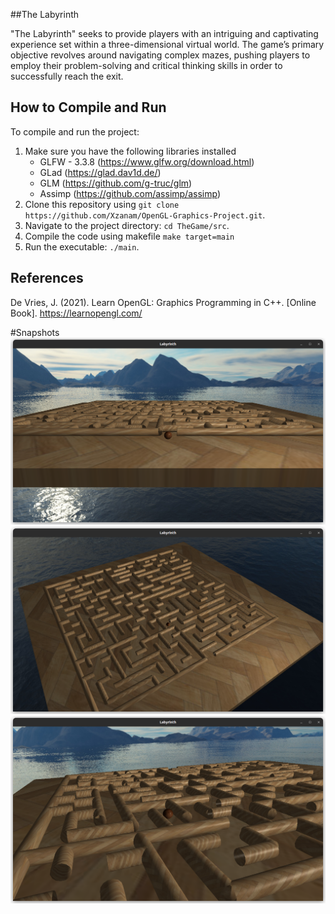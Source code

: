 ##The Labyrinth

"The Labyrinth" seeks to provide players with an intriguing and captivating experience
set within a three-dimensional virtual world. The game’s primary objective revolves
around navigating complex mazes, pushing players to employ their problem-solving and
critical thinking skills in order to successfully reach the exit.

## How to Compile and Run

To compile and run the project:
1. Make sure you have the following libraries installed
    - GLFW - 3.3.8 (https://www.glfw.org/download.html)
    - GLad (https://glad.dav1d.de/)
    - GLM (https://github.com/g-truc/glm)
    - Assimp (https://github.com/assimp/assimp)
3. Clone this repository using `git clone https://github.com/Xzanam/OpenGL-Graphics-Project.git`.
4. Navigate to the project directory: `cd TheGame/src`.
5. Compile the code using makefile
    ```make target=main```
7. Run the executable: `./main`.

## References
  De Vries, J. (2021). Learn OpenGL: Graphics Programming in C++. [Online Book]. https://learnopengl.com/

#Snapshots
![snapshot1](./snapshots/1.png)
![snapshot2](./snapshots/2.png)
![snapshot3](./snapshots/3.png)
